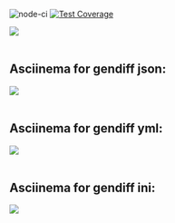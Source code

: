 ![node-ci](https://github.com/MYiLA/frontend-project-lvl2/workflows/node-ci/badge.svg)
[![Test Coverage](https://api.codeclimate.com/v1/badges/b23a7789e04850f783d8/test_coverage)](https://codeclimate.com/github/MYiLA/frontend-project-lvl2/test_coverage)

<a href="https://codeclimate.com/github/MYiLA/frontend-project-lvl2/maintainability">
  <img src="https://api.codeclimate.com/v1/badges/b23a7789e04850f783d8/maintainability" />
</a>

<br>
<br>

<h2>Asciinema for gendiff json:</h2>
<a href="https://asciinema.org/a/fh8RDVQfwX2sgzdMBb0e6iENM" target="_blank"><img src="https://asciinema.org/a/fh8RDVQfwX2sgzdMBb0e6iENM.svg" /></a>

<br>
<br>

<h2>Asciinema for gendiff yml:</h2>
<a href="https://asciinema.org/a/BgoQh7ho2ciIKzJKQqQaQwMce" target="_blank"><img src="https://asciinema.org/a/BgoQh7ho2ciIKzJKQqQaQwMce.svg" /></a>

<br>
<br>

<h2>Asciinema for gendiff ini:</h2>
<a href="https://asciinema.org/a/LodfJVKDCBkOdQQ7DYUSJQcNa" target="_blank"><img src="https://asciinema.org/a/LodfJVKDCBkOdQQ7DYUSJQcNa.svg" /></a>
